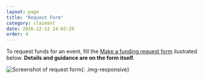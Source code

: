 ```yaml
---
layout: page
title: "Request Form"
category: claimant
date: 2016-12-12 14:03:29
order: 4
---
```

To request funds for an event,
fill the [Make a funding request form]({{site.demo_site}}/request/)
ilustrated below.
**Details and guidance are on the form itself.**

![Screenshot of request form]({{site.baseurl}}/img/request.png){: .img-responsive}
